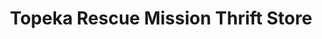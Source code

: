 ---
title: "Topeka Rescue Mission Thrift Store"
url: /topeka/topeka-rescue-mission-thrift-store/
shop: charity
---